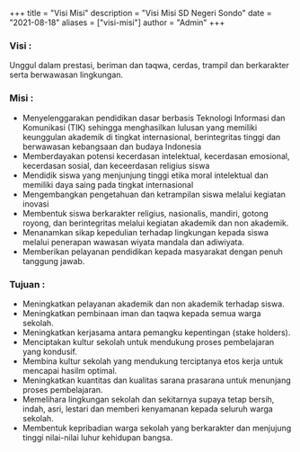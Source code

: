 +++
title = "Visi Misi"
description = "Visi Misi SD Negeri Sondo"
date = "2021-08-18"
aliases = ["visi-misi"]
author = "Admin"
+++

### Visi :
Unggul dalam prestasi, beriman dan taqwa, cerdas, trampil dan berkarakter serta berwawasan lingkungan.

### Misi :
  - Menyelenggarakan pendidikan dasar berbasis Teknologi Informasi dan Komunikasi (TIK) sehingga menghasilkan lulusan yang memiliki keunggulan akademik di tingkat internasional, berintegritas tinggi dan berwawasan kebangsaan dan budaya Indonesia
  - Memberdayakan potensi kecerdasan intelektual, kecerdasan emosional, kecerdasan sosial, dan keceerdasan religius siswa
  - Mendidik siswa yang menjunjung tinggi etika moral intelektual dan memiliki daya saing pada tingkat internasional
  - Mengembangkan pengetahuan dan ketrampilan siswa melalui kegiatan inovasi
  - Membentuk siswa berkarakter religius, nasionalis, mandiri, gotong royong, dan berintegritas melalui kegiatan akademik dan non akademik.
  - Menanamkan sikap kepedulian terhadap lingkungan kepada siswa melalui penerapan wawasan wiyata mandala dan adiwiyata.
  - Memberikan pelayanan pendidikan kepada masyarakat dengan penuh tanggung jawab.

### Tujuan :

  - Meningkatkan pelayanan akademik dan non akademik terhadap siswa.
  - Meningkatkan pembinaan iman dan taqwa kepada semua warga sekolah.
  - Meningkatkan kerjasama antara pemangku kepentingan (stake holders).
  - Menciptakan kultur sekolah untuk mendukung proses pembelajaran yang kondusif.
  - Membina kultur sekolah yang mendukung terciptanya etos kerja untuk mencapai hasilm optimal.
  - Meningkatkan kuantitas dan kualitas sarana prasarana untuk menunjang proses pembelajaran.
  - Memelihara lingkungan sekolah dan sekitarnya supaya tetap bersih, indah, asri, lestari dan memberi kenyamanan kepada seluruh warga sekolah.
  - Membentuk kepribadian warga sekolah yang berkarakter dan menjujung tinggi nilai-nilai luhur kehidupan bangsa.